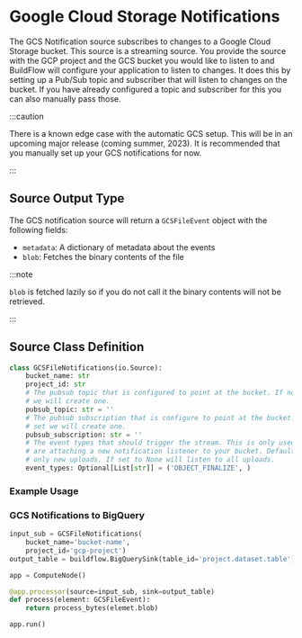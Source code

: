 # Google Cloud Storage Notifications

The GCS Notification source subscribes to changes to a Google Cloud Storage bucket. This source is a streaming source. You provide the source with the GCP project and the GCS bucket you would like to listen to and BuildFlow will configure your application to listen to changes. It does this by setting up a Pub/Sub topic and subscriber that will listen to changes on the bucket. If you have already configured a topic and subscriber for this you can also manually pass those.

:::caution

There is a known edge case with the automatic GCS setup. This will be in an upcoming major release (coming summer, 2023). It is recommended that you manually set up your GCS notifications for now.

:::

## Source Output Type

The GCS notification source will return a `GCSFileEvent` object with the following fields:

- `metadata`: A dictionary of metadata about the events
- `blob`: Fetches the binary contents of the file

:::note

`blob` is fetched lazily so if you do not call it the binary contents will not be retrieved.

:::

## Source Class Definition

```python
class GCSFileNotifications(io.Source):
    bucket_name: str
    project_id: str
    # The pubsub topic that is configured to point at the bucket. If not set
    # we will create one.
    pubsub_topic: str = ''
    # The pubsub subscription that is configure to point at the bucket. If not
    # set we will create one.
    pubsub_subscription: str = ''
    # The event types that should trigger the stream. This is only used if we
    # are attaching a new notification listener to your bucket. Defaults to
    # only new uploads. If set to None will listen to all uploads.
    event_types: Optional[List[str]] = ('OBJECT_FINALIZE', )
```

### Example Usage

### GCS Notifications to BigQuery

```python
input_sub = GCSFileNotifications(
    bucket_name='bucket-name',
    project_id='gcp-project')
output_table = buildflow.BigQuerySink(table_id='project.dataset.table')

app = ComputeNode()

@app.processor(source=input_sub, sink=output_table)
def process(element: GCSFileEvent):
    return process_bytes(elemet.blob)

app.run()
```

